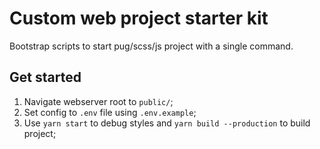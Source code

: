 # Custom web project starter kit

Bootstrap scripts to start pug/scss/js project with a single command. 

## Get started
1. Navigate webserver root to `public/`;
2. Set config to `.env` file using `.env.example`;
3. Use `yarn start` to debug styles and `yarn build --production` to build project;
